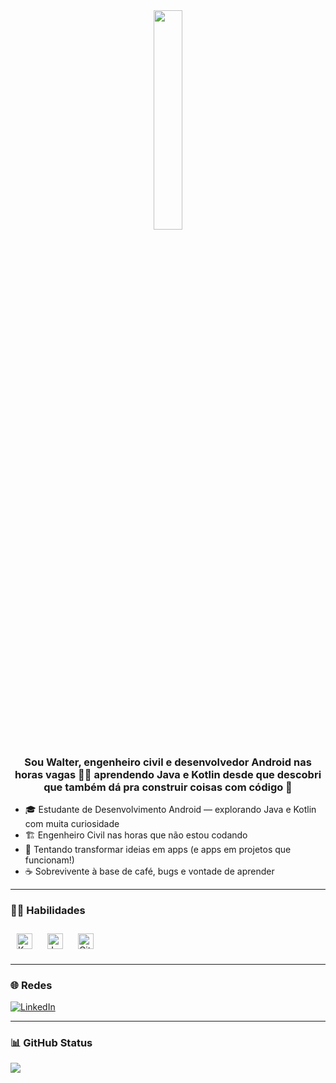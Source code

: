 <div align="center">
  <img src="https://user-images.githubusercontent.com/74038190/225813708-98b745f2-7d22-48cf-9150-083f1b00d6c9.gif" align="center" style="width: 30%" />
</div>  

### <div align="center">Sou Walter, engenheiro civil e desenvolvedor Android nas horas vagas 👨‍💻 aprendendo Java e Kotlin desde que descobri que também dá pra construir coisas com código 🚀</div>  

- 🎓 Estudante de Desenvolvimento Android — explorando Java e Kotlin com muita curiosidade  
- 🏗️ Engenheiro Civil nas horas que não estou codando  
- 🚀 Tentando transformar ideias em apps (e apps em projetos que funcionam!)  
- ☕ Sobrevivente à base de café, bugs e vontade de aprender  

---

### 🧑‍💻 Habilidades 
<tr><td valign="top" width="33%">

<div align="left">  
<a href="https://kotlinlang.org/" target="_blank"><img style="margin: 10px" src="https://profilinator.rishav.dev/skills-assets/kotlinlang-icon.svg" alt="Kotlin" height="25" /></a>  
<a href="https://www.java.com/" target="_blank"><img style="margin: 10px" src="https://profilinator.rishav.dev/skills-assets/java-original-wordmark.svg" alt="Java" height="25" /></a>  
<a href="https://github.com/" target="_blank"><img style="margin: 10px" src="https://profilinator.rishav.dev/skills-assets/git-scm-icon.svg" alt="Git" height="25" /></a>  
</div>

</td><td valign="top" width="33%">

</td><td valign="top" width="33%">

</td></tr></table>  

---

### 🌐 Redes
<div align="left">
  <a href="https://www.linkedin.com/in/walter-rutkowski-neto-7374b7137/" target="_blank">
    <img src="https://img.shields.io/badge/linkedin-%231E77B5.svg?&style=for-the-badge&logo=linkedin&logoColor=white" alt="LinkedIn" />
  </a>  
</div>  

---

### 📊 GitHub Status  
<div align="left">
  <img src="https://github-readme-stats.vercel.app/api?username=WalterRN&show_icons=true&count_private=true&hide_border=true&theme=tokyonight" align="center" />
</div>


